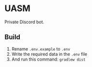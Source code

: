 # UASM
Private Discord bot.

## Build
1. Rename `.env.example` to `.env`
2. Write the required data in the `.env` file
3. And run this command: `gradlew dist`
